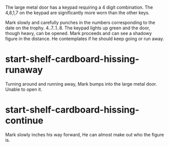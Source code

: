 The large metal door has a keypad requiring a 4 digit combination. The 4,8,1,7 on the keypad are significantly more worn than the other keys.

Mark slowly and carefully punches in the numbers corresponding to the date on the trophy. 4..7..1..8. The keypad lights up green and the door, though heavy, can be opened. Mark proceeds and can see a shadowy figure in the distance. He contemplates if he should keep going or run away.

# start-shelf-cardboard-hissing-runaway
Turning around and running away, Mark bumps into the large metal door. Unable to open it.

# start-shelf-cardboard-hissing-continue
Mark slowly inches his way forward, He can almost make out who the figure is.
